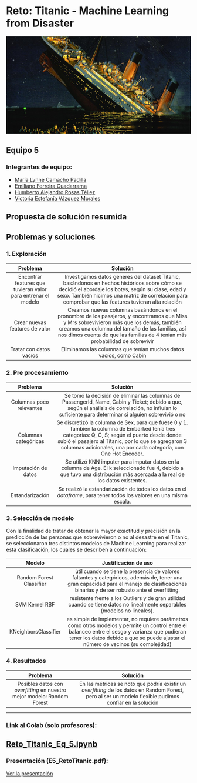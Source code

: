 # Reto: Titanic - Machine Learning from Disaster
<p align="center">
  <img src="Image/titanic.png" alt="Titanic Disaster">
</p>

## Equipo 5
### Integrantes de equipo:
- [María Lynne Camacho Padilla](mailto:a01423135@tec.mx)
- [Emiliano Ferreira Guadarrama](mailto:a01654418@tec.mx)
- [Humberto Alejandro Rosas Téllez](mailto:a01659823@tec.mx)
- [Victoria Estefanía Vázquez Morales](mailto:a01654095@tec.mx)  
## Propuesta de solución resumida

  
## Problemas y soluciones
### 1. Exploración
| Problema | Solución |
| :--: | :--: |
| Encontrar features que tuvieran valor para entrenar el modelo | Investigamos datos generes del dataset Titanic, basándonos en hechos históricos sobre cómo se decidió el abordaje los botes, según su clase, edad y sexo. También hicimos una matriz de correlación para comprobar que las features tuvieran alta relación |
| Crear nuevas features de valor | Creamos nuevas columnas basándonos en el pronombre de los pasajeros, y encontramos que Miss y Mrs sobrevivieron más que los demás, también creamos una columna del tamaño de las familias, así nos dimos cuenta de que las familias de 4 tenían más probabilidad de sobrevivir |
| Tratar con datos vacíos | Eliminamos las columnas que tenían muchos datos vacíos, como Cabin |
### 2. Pre procesamiento 
| Problema | Solución |
| :--: | :--: |
| Columnas poco relevantes | Se tomó la decisión de eliminar las columnas de PassengerId, Name, Cabin y Ticket; debido a que, según el análisis de correlación, no influían lo suficiente para determinar si alguien sobrevivió o no |
| Columnas categóricas | Se discretizó la columna de Sex, para que fuese 0 y 1. También la columna de Embarked tenía tres categorías: Q, C, S; según el puerto desde donde subió el pasajero al Titanic, por lo que se agregaron 3 columnas adicionales, una por cada categoría, con One Hot Encoder. |
| Imputación de datos | Se utilizó KNN imputer para imputar datos en la columna de Age. El k seleccionado fue 4, debido a que tuvo una distribución más acercada a la real de los datos existentes. |
|Estandarización| Se realizó la estandarización de todos los datos en el _dataframe_, para tener todos los valores en una misma escala.  
### 3. Selección de modelo 
Con la finalidad de tratar de obtener la mayor exactitud y precisión en la predicción de las personas que sobrevivieron o no al desastre en el Titanic, se seleccionaron tres distintos modelos de Machine Learning para realizar esta clasificación, los cuales se describen a continuación:

| Modelo | Justificación de uso |
| :--: | :--: |
| Random Forest Classifier | útil cuando se tiene la presencia de valores faltantes y categóricos, además de, tener una gran capacidad para el manejo de clasificaciones binarias y de ser robusto ante el overfitting. |
| SVM Kernel RBF | resistente frente a los Outliers y de gran utilidad cuando se tiene datos no linealmente separables (modelos no lineales). |
| KNeighborsClassifier| es simple de implementar, no requiere parámetros como otros modelos y permite un control entre el balanceo entre el sesgo y varianza que pudieran tener los datos debido a que se puede ajustar el número de vecinos (su complejidad) |
### 4. Resultados 
| Problema | Solución |
| :--: | :--: |
| Posibles datos con _overfitting_ en nuestro mejor modelo: Random Forest | En las métricas se notó que podría existir un _overfitting_ de los datos en Random Forest, pero al ser un modelo flexible pudimos confiar en la solución |
----
### Link al Colab (solo profesores):
[Reto_Titanic_Eq_5.ipynb](https://colab.research.google.com/drive/1Nw_dUGjtbyqSekWWKl9ucUqSrzp3orcj?usp=sharing)
----
### Presentación (E5_RetoTitanic.pdf):
[Ver la presentación](E5_RetoTitanic.pdf)
